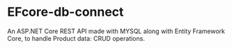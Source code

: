 # EFcore-db-connect

An ASP.NET Core REST API made with MYSQL along with Entity Framework Core, to handle Product data: CRUD operations.
